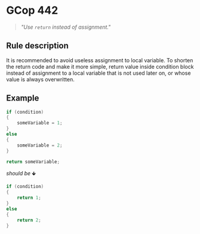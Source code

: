 ﻿# GCop 442

> *"Use `return` instead of assignment."*

## Rule description

It is recommended to avoid useless assignment to local variable. To shorten the return code and make it more simple, return value inside condition block instead of assignment to a local variable that is not used later on, or whose value is always overwritten.

## Example

```csharp
if (condition)
{
    someVariable = 1;
}
else
{
    someVariable = 2;
}

return someVariable;
```

*should be* 🡻

```csharp
if (condition)
{
    return 1;
}
else
{
    return 2;
}
```
